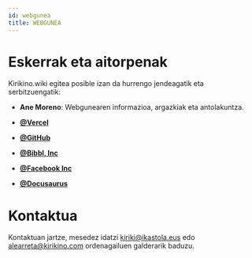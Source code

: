 ```yaml
---
id: webgunea
title: WEBGUNEA
---
```


# Eskerrak eta aitorpenak
Kirikino.wiki egitea posible izan da hurrengo jendeagatik eta serbitzuengatik:


- **Ane Moreno**: Webgunearen informazioa, argazkiak eta antolakuntza.

- **[@Vercel](https://vercel.com)**
- **[@GitHub](https://github.com)**
- **[@Bibbl, Inc](https://bibbl.app)**
- **[@Facebook Inc](https://facebook.com)**
- **[@Docusaurus](https://docusaurus.io)**

# Kontaktua
Kontaktuan jartze, mesedez idatzi [kiriki@ikastola.eus](mailto:kiriki@ikastola.eus) edo [alearreta@kirikino.com](mailto:alearreta@kirikino.com) ordenagailuen galderarik baduzu.



